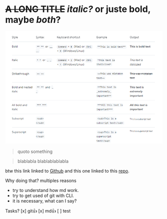 # ~~A LONG TITLE~~ _italic?_ or juste **bold**, maybe ***both***?
![texts...](FGRs5Ze.png)
> quoto something

> blablabla
> blablablablabla

btw this link linked to [Github](https://github.com/) and this one linked to this [repo](https://github.com/HXL916/test-md).

Why doing that? multiples reasons
- try to understand how md work.
- try to get used of git with CLI.
- it is necessary, what can I say?

Tasks?
[x] git:+1:
[x] md:+1:
[ ] test

<!-- this is hiding -->
